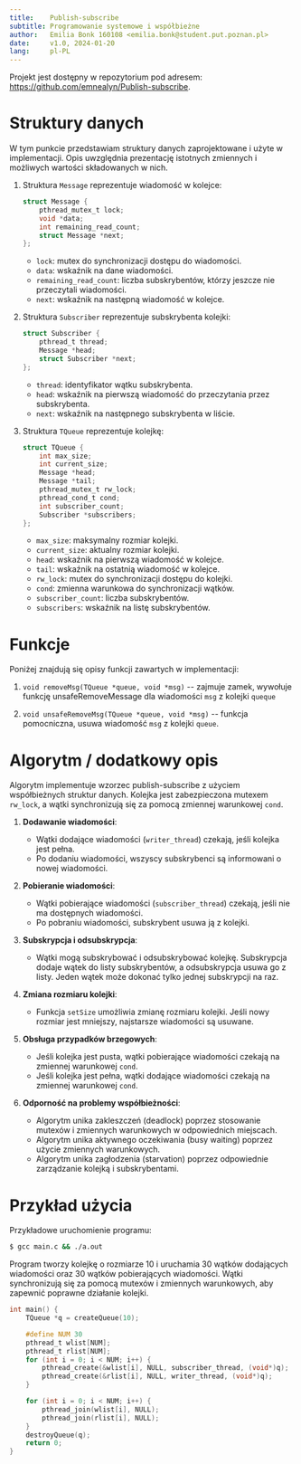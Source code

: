 ```yaml
---
title:    Publish-subscribe
subtitle: Programowanie systemowe i współbieżne
author:   Emilia Bonk 160108 <emilia.bonk@student.put.poznan.pl>
date:     v1.0, 2024-01-20
lang:     pl-PL
---
```


Projekt jest dostępny w repozytorium pod adresem:
<https://github.com/emnealyn/Publish-subscribe>.

# Struktury danych

W tym punkcie przedstawiam struktury danych zaprojektowane i użyte w implementacji. Opis uwzględnia prezentację istotnych zmiennych i możliwych wartości składowanych w nich.

1. Struktura `Message` reprezentuje wiadomość w kolejce:

   ```c
   struct Message {
       pthread_mutex_t lock;
       void *data;
       int remaining_read_count;
       struct Message *next;
   };
   ```

   - `lock`: mutex do synchronizacji dostępu do wiadomości.
   - `data`: wskaźnik na dane wiadomości.
   - `remaining_read_count`: liczba subskrybentów, którzy jeszcze nie przeczytali wiadomości.
   - `next`: wskaźnik na następną wiadomość w kolejce.

2. Struktura `Subscriber` reprezentuje subskrybenta kolejki:

   ```c
   struct Subscriber {
       pthread_t thread;
       Message *head;
       struct Subscriber *next;
   };
   ```

   - `thread`: identyfikator wątku subskrybenta.
   - `head`: wskaźnik na pierwszą wiadomość do przeczytania przez subskrybenta.
   - `next`: wskaźnik na następnego subskrybenta w liście.

3. Struktura `TQueue` reprezentuje kolejkę:

   ```c
   struct TQueue {
       int max_size;
       int current_size;
       Message *head;
       Message *tail;
       pthread_mutex_t rw_lock;
       pthread_cond_t cond;
       int subscriber_count;
       Subscriber *subscribers;
   };
   ```

   - `max_size`: maksymalny rozmiar kolejki.
   - `current_size`: aktualny rozmiar kolejki.
   - `head`: wskaźnik na pierwszą wiadomość w kolejce.
   - `tail`: wskaźnik na ostatnią wiadomość w kolejce.
   - `rw_lock`: mutex do synchronizacji dostępu do kolejki.
   - `cond`: zmienna warunkowa do synchronizacji wątków.
   - `subscriber_count`: liczba subskrybentów.
   - `subscribers`: wskaźnik na listę subskrybentów.

# Funkcje

Poniżej znajdują się opisy funkcji zawartych w implementacji:

1. `void removeMsg(TQueue *queue, void *msg)` -- zajmuje zamek, wywołuje funkcję unsafeRemoveMessage dla wiadomości `msg` z kolejki `queque`

2. `void unsafeRemoveMsg(TQueue *queue, void *msg)` -- funkcja pomocniczna, usuwa wiadomość `msg` z kolejki `queue`.

# Algorytm / dodatkowy opis

Algorytm implementuje wzorzec publish-subscribe z użyciem współbieżnych struktur danych. Kolejka jest zabezpieczona mutexem `rw_lock`, a wątki synchronizują się za pomocą zmiennej warunkowej `cond`.

1. **Dodawanie wiadomości**:
   - Wątki dodające wiadomości (`writer_thread`) czekają, jeśli kolejka jest pełna.
   - Po dodaniu wiadomości, wszyscy subskrybenci są informowani o nowej wiadomości.

2. **Pobieranie wiadomości**:
   - Wątki pobierające wiadomości (`subscriber_thread`) czekają, jeśli nie ma dostępnych wiadomości.
   - Po pobraniu wiadomości, subskrybent usuwa ją z kolejki.

3. **Subskrypcja i odsubskrypcja**:
   - Wątki mogą subskrybować i odsubskrybować kolejkę. Subskrypcja dodaje wątek do listy subskrybentów, a odsubskrypcja usuwa go z listy. Jeden wątek może dokonać tylko jednej subskrypcji na raz.

4. **Zmiana rozmiaru kolejki**:
   - Funkcja `setSize` umożliwia zmianę rozmiaru kolejki. Jeśli nowy rozmiar jest mniejszy, najstarsze wiadomości są usuwane.

5. **Obsługa przypadków brzegowych**:
   - Jeśli kolejka jest pusta, wątki pobierające wiadomości czekają na zmiennej warunkowej `cond`.
   - Jeśli kolejka jest pełna, wątki dodające wiadomości czekają na zmiennej warunkowej `cond`.

6. **Odporność na problemy współbieżności**:
   - Algorytm unika zakleszczeń (deadlock) poprzez stosowanie mutexów i zmiennych warunkowych w odpowiednich miejscach.
   - Algorytm unika aktywnego oczekiwania (busy waiting) poprzez użycie zmiennych warunkowych.
   - Algorytm unika zagłodzenia (starvation) poprzez odpowiednie zarządzanie kolejką i subskrybentami.

# Przykład użycia

Przykładowe uruchomienie programu:

```sh
$ gcc main.c && ./a.out
```

Program tworzy kolejkę o rozmiarze 10 i uruchamia 30 wątków dodających wiadomości oraz 30 wątków pobierających wiadomości. Wątki synchronizują się za pomocą mutexów i zmiennych warunkowych, aby zapewnić poprawne działanie kolejki.

```c
int main() {
    TQueue *q = createQueue(10);

    #define NUM 30
    pthread_t wlist[NUM];
    pthread_t rlist[NUM];
    for (int i = 0; i < NUM; i++) {
        pthread_create(&wlist[i], NULL, subscriber_thread, (void*)q);
        pthread_create(&rlist[i], NULL, writer_thread, (void*)q);
    }

    for (int i = 0; i < NUM; i++) {
        pthread_join(wlist[i], NULL);
        pthread_join(rlist[i], NULL);
    }
    destroyQueue(q);
    return 0;
}
```